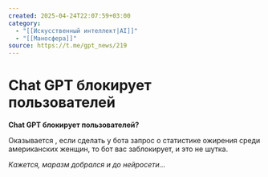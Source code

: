 ```yaml
---
created: 2025-04-24T22:07:59+03:00
category:
  - "[[Искусственный интеллект|AI]]"
  - "[[Маносфера]]"
source: https://t.me/gpt_news/219
---
```


# Chat GPT блокирует пользователей

**Chat GPT блокирует пользователей?**

Оказывается , если сделать у бота запрос о статистике ожирения среди американских женщин, то бот вас заблокирует, и это не шутка.

*Кажется, маразм добрался и до нейросети…*

